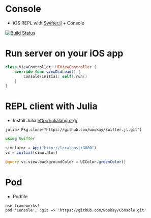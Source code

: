 Console
=======

  * iOS REPL with [Swifter.jl](https://github.com/wookay/Swifter.jl) + Console

  [![Build Status](https://api.travis-ci.org/wookay/Console.svg?branch=master)](https://travis-ci.org/wookay/Console)


# Run server on your iOS app
```swift
class ViewController: UIViewController {
    override func viewDidLoad() {
        Console(initial: self).run()
    }
}
```


# REPL client with Julia
 * Install Julia http://julialang.org/
```
julia> Pkg.clone("https://github.com/wookay/Swifter.jl.git")
```

```julia
using Swifter

simulator = App("http://localhost:8080")
vc = initial(simulator)

@query vc.view.backgroundColor = UIColor.greenColor()
```


# Pod
* Podfile
```
use_frameworks!
pod 'Console', :git => 'https://github.com/wookay/Console.git'
```
